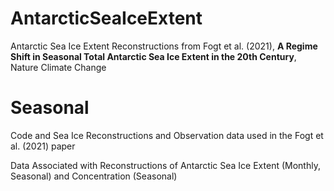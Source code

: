 # AntarcticSeaIceExtent
Antarctic Sea Ice Extent Reconstructions from Fogt et al. (2021), **A Regime Shift in Seasonal Total Antarctic Sea Ice Extent in the 20th Century**,
 Nature Climate Change
# Seasonal
Code and Sea Ice Reconstructions and Observation data used in the Fogt et al. (2021) paper

Data Associated with Reconstructions of Antarctic Sea Ice Extent (Monthly, Seasonal) and Concentration (Seasonal)
